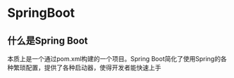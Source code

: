 # SpringBoot

## 什么是Spring Boot

本质上是一个通过pom.xml构建的一个项目。Spring Boot简化了使用Spring的各种繁琐配置，提供了各种启动器，使得开发者能快速上手